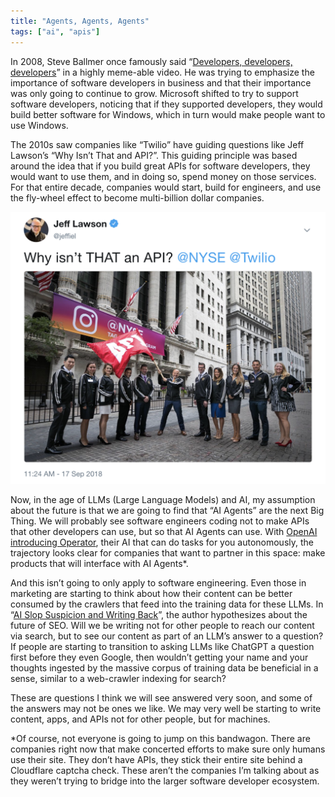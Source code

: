 ```yaml
---
title: "Agents, Agents, Agents"
tags: ["ai", "apis"]
---
```


In 2008, Steve Ballmer once famously said “[Developers, developers, developers](https://www.youtube.com/watch?v=Vhh_GeBPOhs)” in a highly meme-able video. He was trying to emphasize the importance of software developers in business and that their importance was only going to continue to grow. Microsoft shifted to try to support software developers, noticing that if they supported developers, they would build better software for Windows, which in turn would make people want to use Windows.

The 2010s saw companies like “Twilio” have guiding questions like Jeff Lawson’s “Why Isn’t That and API?”. This guiding principle was based around the idea that if you build great APIs for software developers, they would want to use them, and in doing so, spend money on those services. For that entire decade, companies would start, build for engineers, and use the fly-wheel effect to become multi-billion dollar companies.

![Why isn't that an API?](./why-isnt-that-an-api.png)

Now, in the age of LLMs (Large Language Models) and AI, my assumption about the future is that we are going to find that “AI Agents” are the next Big Thing. We will probably see software engineers coding not to make APIs that other developers can use, but so that AI Agents can use. With [OpenAI introducing Operator](https://openai.com/index/introducing-operator/), their AI that can do tasks for you autonomously, the trajectory looks clear for companies that want to partner in this space: make products that will interface with AI Agents*.

And this isn’t going to only apply to software engineering. Even those in marketing are starting to think about how their content can be better consumed by the crawlers that feed into the training data for these LLMs. In “[AI Slop Suspicion and Writing Back](https://benjamincongdon.me/blog/2025/01/25/AI-Slop-Suspicion-and-Writing-Back/)”, the author hypothesizes about the future of SEO. Will we be writing not for other people to reach our content via search, but to see our content as part of an LLM’s answer to a question? If people are starting to transition to asking LLMs like ChatGPT a question first before they even Google, then wouldn’t getting your name and your thoughts ingested by the massive corpus of training data be beneficial in a sense, similar to a web-crawler indexing for search?

These are questions I think we will see answered very soon, and some of the answers may not be ones we like. We may very well be starting to write content, apps, and APIs not for other people, but for machines.

*Of course, not everyone is going to jump on this bandwagon. There are companies right now that make concerted efforts to make sure only humans use their site. They don’t have APIs, they stick their entire site behind a Cloudflare captcha check. These aren’t the companies I’m talking about as they weren’t trying to bridge into the larger software developer ecosystem.
